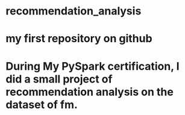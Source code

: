 # recommendation_analysis
# my first repository on github
# During My PySpark certification, I did a small project of recommendation analysis on the dataset of fm.
